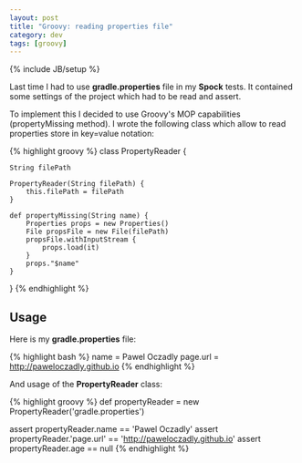 ```yaml
---
layout: post
title: "Groovy: reading properties file"
category: dev
tags: [groovy]
---
```

{% include JB/setup %}

Last time I had to use **gradle.properties** file in my **Spock** tests. It contained some settings of the project which had to be read and assert.

To implement this I decided to use Groovy's MOP capabilities (propertyMissing method). I wrote the following class which allow to read properties store in key=value notation:

{% highlight groovy %}
class PropertyReader {

    String filePath

    PropertyReader(String filePath) {
        this.filePath = filePath
    }

    def propertyMissing(String name) {
        Properties props = new Properties()
        File propsFile = new File(filePath)
        propsFile.withInputStream {
            props.load(it)
        }
        props."$name"
    }

}
{% endhighlight %}

## Usage

Here is my **gradle.properties** file:

{% highlight bash %}
name = Pawel Oczadly
page.url = http://paweloczadly.github.io
{% endhighlight %}

And usage of the **PropertyReader** class:

{% highlight groovy %}
def propertyReader = new PropertyReader('gradle.properties')

assert propertyReader.name == 'Pawel Oczadly'
assert propertyReader.'page.url' == 'http://paweloczadly.github.io'
assert propertyReader.age == null
{% endhighlight %}
